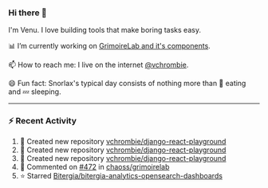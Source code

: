 ### Hi there 👋

I'm Venu. I love building tools that make boring tasks easy.

📊 I’m currently working on [GrimoireLab and it's components](https://chaoss.github.io/grimoirelab).

📫 How to reach me: I live on the internet [@vchrombie](https://www.google.co.in/search?q=vchrombie).

😄 Fun fact: Snorlax's typical day consists of nothing more than :doughnut: eating and :zzz: sleeping.

---

### :zap: Recent Activity

<!--RECENT_ACTIVITY:start-->
1. 📔 Created new repository [vchrombie/django-react-playground](https://github.com/vchrombie/django-react-playground)
2. 📔 Created new repository [vchrombie/django-react-playground](https://github.com/vchrombie/django-react-playground)
3. 📔 Created new repository [vchrombie/django-react-playground](https://github.com/vchrombie/django-react-playground)
4. 💬 Commented on [#472](https://github.com/chaoss/grimoirelab/issues/472#issuecomment-1049066411) in [chaoss/grimoirelab](https://github.com/chaoss/grimoirelab)
5. ⭐ Starred [Bitergia/bitergia-analytics-opensearch-dashboards](https://github.com/Bitergia/bitergia-analytics-opensearch-dashboards)
<!--RECENT_ACTIVITY:end-->

<!--
**vchrombie/vchrombie** is a ✨ _special_ ✨ repository because its `README.md` (this file) appears on your GitHub profile.

Here are some ideas to get you started:

- 🔭 I’m currently working on ...
- 🌱 I’m currently learning ...
- 👯 I’m looking to collaborate on ...
- 🤔 I’m looking for help with ...
- 💬 Ask me about ...
- 📫 How to reach me: ...
- 😄 Pronouns: ...
- ⚡ Fun fact: ...
-->

